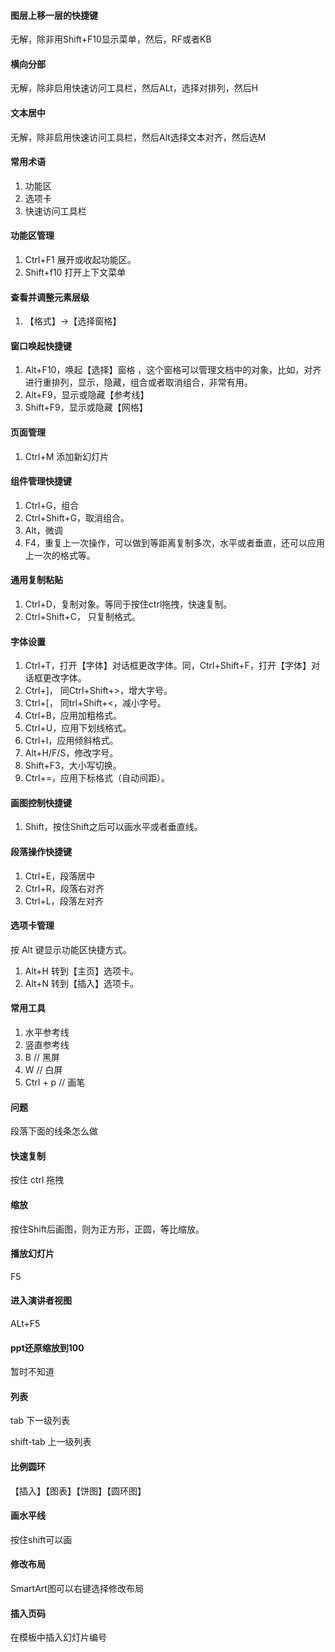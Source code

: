 #### 图层上移一层的快捷键
无解，除非用Shift+F10显示菜单，然后，RF或者KB

#### 横向分部
无解，除非启用快速访问工具栏，然后ALt，选择对排列，然后H

#### 文本居中
无解，除非启用快速访问工具栏，然后Alt选择文本对齐，然后选M

#### 常用术语
1. 功能区
1. 选项卡
1. 快速访问工具栏

#### 功能区管理
1. Ctrl+F1 展开或收起功能区。
1. Shift+f10 打开上下文菜单

#### 查看并调整元素层级
1. 【格式】->【选择窗格】

#### 窗口唤起快捷键
1. Alt+F10，唤起【选择】窗格 ，这个窗格可以管理文档中的对象，比如，对齐进行重排列，显示，隐藏，组合或者取消组合，非常有用。
1. Alt+F9，显示或隐藏【参考线】
1. Shift+F9，显示或隐藏【网格】

#### 页面管理
1. Ctrl+M 添加新幻灯片

#### 组件管理快捷键
1. Ctrl+G，组合
1. Ctrl+Shift+G，取消组合。
1. Alt，微调
1. F4，重复上一次操作，可以做到等距离复制多次，水平或者垂直，还可以应用上一次的格式等。

#### 通用复制粘贴
1. Ctrl+D，复制对象。等同于按住ctrl拖拽，快速复制。
1. Ctrl+Shift+C， 只复制格式。

#### 字体设置
1. Ctrl+T，打开【字体】对话框更改字体。同，Ctrl+Shift+F，打开【字体】对话框更改字体。
1. Ctrl+\]， 同Ctrl+Shift+>，增大字号。
1. Ctrl+\[， 同trl+Shift+<，减小字号。
1. Ctrl+B，应用加粗格式。
1. Ctrl+U，应用下划线格式。
1. Ctrl+I，应用倾斜格式。
1. Alt+H/F/S，修改字号。
1. Shift+F3，大小写切换。
1. Ctrl+=，应用下标格式（自动间距）。

#### 画图控制快捷键
1. Shift，按住Shift之后可以画水平或者垂直线。

#### 段落操作快捷键
1. Ctrl+E，段落居中
1. Ctrl+R，段落右对齐
1. Ctrl+L，段落左对齐

#### 选项卡管理
按 Alt 键显示功能区快捷方式。
1. Alt+H 转到【主页】选项卡。
1. Alt+N 转到【插入】选项卡。

#### 常用工具
1. 水平参考线
1. 竖直参考线
1. B        // 黑屏
1. W        // 白屏
1. Ctrl + p // 画笔

#### 问题
段落下面的线条怎么做

#### 快速复制
按住 ctrl 拖拽

#### 缩放
按住Shift后画图，则为正方形，正圆，等比缩放。

#### 播放幻灯片
F5

#### 进入演讲者视图
ALt+F5

#### ppt还原缩放到100 
暂时不知道

#### 列表
tab	下一级列表

shift-tab	上一级列表

#### 比例圆环  
【插入】【图表】【饼图】【圆环图】

#### 画水平线  
按住shift可以画

#### 修改布局  
SmartArt图可以右键选择修改布局

#### 插入页码  
在模板中插入幻灯片编号

